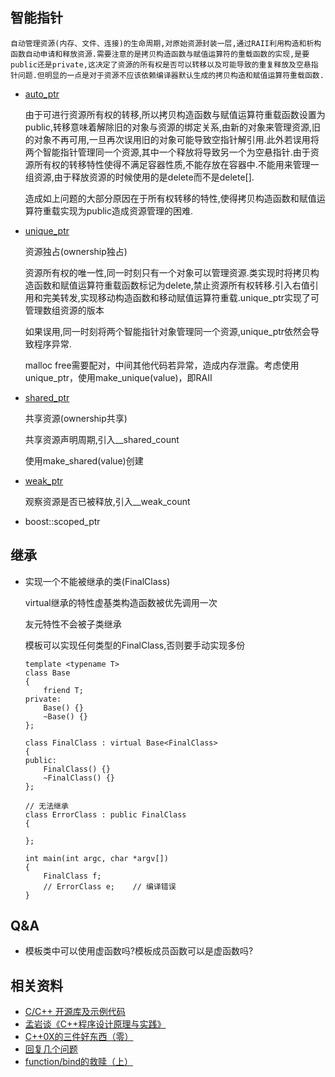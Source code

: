 
##   智能指针

    自动管理资源(内存、文件、连接)的生命周期,对原始资源封装一层,通过RAII利用构造和析构函数自动申请和释放资源.需要注意的是拷贝构造函数与赋值运算符的重载函数的实现,是要public还是private,这决定了资源的所有权是否可以转移以及可能导致的重复释放及空悬指针问题.但明显的一点是对于资源不应该依赖编译器默认生成的拷贝构造和赋值运算符重载函数.

+   [auto_ptr](https://github.com/96189/xteam/blob/master/%E5%BC%80%E6%BA%90/STL/4.8.2/backward/auto_ptr.h)
        
    由于可进行资源所有权的转移,所以拷贝构造函数与赋值运算符重载函数设置为public,转移意味着解除旧的对象与资源的绑定关系,由新的对象来管理资源,旧的对象不再可用,一旦再次误用旧的对象可能导致空指针解引用.此外若误用将两个智能指针管理同一个资源,其中一个释放将导致另一个为空悬指针.由于资源所有权的转移特性使得不满足容器性质,不能存放在容器中.不能用来管理一组资源,由于释放资源的时候使用的是delete而不是delete[].

    造成如上问题的大部分原因在于所有权转移的特性,使得拷贝构造函数和赋值运算符重载实现为public造成资源管理的困难.

+   [unique_ptr](https://github.com/96189/xteam/blob/master/%E5%BC%80%E6%BA%90/STL/4.8.2/bits/unique_ptr.h)

    资源独占(ownership独占)

    资源所有权的唯一性,同一时刻只有一个对象可以管理资源.类实现时将拷贝构造函数和赋值运算符重载函数标记为delete,禁止资源所有权转移.引入右值引用和完美转发,实现移动构造函数和移动赋值运算符重载.unique_ptr实现了可管理数组资源的版本

    如果误用,同一时刻将两个智能指针对象管理同一个资源,unique_ptr依然会导致程序异常.

    malloc free需要配对，中间其他代码若异常，造成内存泄露。考虑使用unique_ptr，使用make_unique(value)，即RAII

+   [shared_ptr](https://github.com/96189/xteam/blob/master/%E5%BC%80%E6%BA%90/STL/4.8.2/bits/shared_ptr_base.h)

    共享资源(ownership共享)

    共享资源声明周期,引入__shared_count

    使用make_shared(value)创建

+   [weak_ptr](https://github.com/96189/xteam/blob/master/%E5%BC%80%E6%BA%90/STL/4.8.2/bits/shared_ptr_base.h)

    观察资源是否已被释放,引入__weak_count

+   boost::scoped_ptr

## 继承
+   实现一个不能被继承的类(FinalClass)

    virtual继承的特性虚基类构造函数被优先调用一次
    
    友元特性不会被子类继承

    模板可以实现任何类型的FinalClass,否则要手动实现多份

    ```
    template <typename T>
    class Base
    {
        friend T;
    private:
        Base() {}
        ~Base() {}
    };

    class FinalClass : virtual Base<FinalClass>
    {
    public:
        FinalClass() {}
        ~FinalClass() {}
    };

    // 无法继承 
    class ErrorClass : public FinalClass
    {

    };

    int main(int argc, char *argv[]) 
    {
        FinalClass f;
        // ErrorClass e;    // 编译错误
    }
    ```

##  Q&A
+   模板类中可以使用虚函数吗?模板成员函数可以是虚函数吗?

## 相关资料
+   [C/C++ 开源库及示例代码](https://github.com/programthink/opensource/blob/master/libs/cpp.wiki)
+   [孟岩谈《C++程序设计原理与实践》](https://blog.csdn.net/hzbooks/article/details/5767169)
+   [C++0X的三件好东西（零）](https://blog.csdn.net/myan/article/details/5877305)
+   [回复几个问题](https://blog.csdn.net/myan/article/details/5884695)
+   [function/bind的救赎（上）](https://blog.csdn.net/myan/article/details/5928531)

